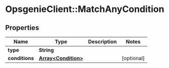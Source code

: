 # OpsgenieClient::MatchAnyCondition

## Properties
Name | Type | Description | Notes
------------ | ------------- | ------------- | -------------
**type** | **String** |  | 
**conditions** | [**Array&lt;Condition&gt;**](Condition.md) |  | [optional] 


